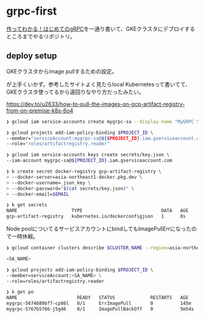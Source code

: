 # grpc-first

[作ってわかる！はじめてのgRPC](https://zenn.dev/hsaki/books/golang-grpc-starting)を一通り書いて、GKEクラスタにデプロイするところまでやるリポジトリ。

## deploy setup

GKEクラスタからimage pullするための設定。

が上手くいかず。参考したサイトよく見たらlocal Kubernetesって書いてて、GKEクラスタ使ってるから遠回りなやり方だったみたい。

https://dev.to/u2633/how-to-pull-the-images-on-gcp-artifact-registry-from-on-premise-k8s-6o4


```sh
❯ gcloud iam service-accounts create mygrpc-sa --display-name "MyGRPC Service Account" --project $PROJECT_ID

❯ gcloud projects add-iam-policy-binding $PROJECT_ID \
--member="serviceAccount:mygrpc-sa@${$PROJECT_ID}.iam.gserviceaccount.com" \
--role="roles/artifactregistry.reader"

❯ gcloud iam service-accounts keys create secrets/key.json \
--iam-account mygrpc-sa@${PROJECT_ID}.iam.gserviceaccount.com

❯ k create secret docker-registry gcp-artifact-registry \
> --docker-server=asia-northeast1-docker.pkg.dev \
> --docker-username=_json_key \
> --docker-password="$(cat secrets/key.json)" \
> --docker-email=$EMAIL

❯ k get secrets
NAME                    TYPE                             DATA   AGE
gcp-artifact-registry   kubernetes.io/dockerconfigjson   1      8s

```

Node poolについてるサービスアカウントにbindしてもImagePullErrになったので一時休戦。

```sh
❯ gcloud container clusters describe $CLUSTER_NAME --region=asia-northeast1-a --format="value(nodeConfig.serviceAccount)"

<SA_NAME>

❯ gcloud projects add-iam-policy-binding $PROJECT_ID \
--member=serviceAccount:<SA_NAME> \
--role=roles/artifactregistry.reader

❯ k get po
NAME                      READY   STATUS             RESTARTS   AGE
mygrpc-5674689bf7-cp86l   0/1     ErrImagePull       0          145m
mygrpc-5767b5766-j5g46    0/1     ImagePullBackOff   0          5m54s


```
